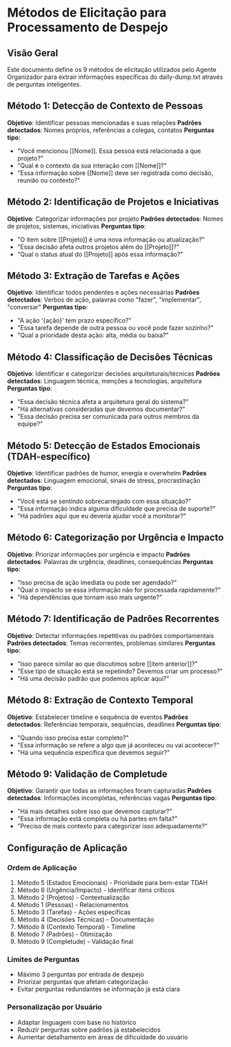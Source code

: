 # Métodos de Elicitação para Processamento de Despejo

## Visão Geral
Este documento define os 9 métodos de elicitação utilizados pelo Agente Organizador para extrair informações específicas do daily-dump.txt através de perguntas inteligentes.

## Método 1: Detecção de Contexto de Pessoas
**Objetivo**: Identificar pessoas mencionadas e suas relações
**Padrões detectados**: Nomes próprios, referências a colegas, contatos
**Perguntas tipo**:
- "Você mencionou [[Nome]]. Essa pessoa está relacionada a que projeto?"
- "Qual é o contexto da sua interação com [[Nome]]?"
- "Essa informação sobre [[Nome]] deve ser registrada como decisão, reunião ou contexto?"

## Método 2: Identificação de Projetos e Iniciativas
**Objetivo**: Categorizar informações por projeto
**Padrões detectados**: Nomes de projetos, sistemas, iniciativas
**Perguntas tipo**:
- "O item sobre [[Projeto]] é uma nova informação ou atualização?"
- "Essa decisão afeta outros projetos além do [[Projeto]]?"
- "Qual o status atual do [[Projeto]] após essa informação?"

## Método 3: Extração de Tarefas e Ações
**Objetivo**: Identificar todos pendentes e ações necessárias
**Padrões detectados**: Verbos de ação, palavras como "fazer", "implementar", "conversar"
**Perguntas tipo**:
- "A ação '{ação}' tem prazo específico?"
- "Essa tarefa depende de outra pessoa ou você pode fazer sozinho?"
- "Qual a prioridade desta ação: alta, média ou baixa?"

## Método 4: Classificação de Decisões Técnicas
**Objetivo**: Identificar e categorizar decisões arquiteturais/técnicas
**Padrões detectados**: Linguagem técnica, menções a tecnologias, arquitetura
**Perguntas tipo**:
- "Essa decisão técnica afeta a arquitetura geral do sistema?"
- "Há alternativas consideradas que devemos documentar?"
- "Essa decisão precisa ser comunicada para outros membros da equipe?"

## Método 5: Detecção de Estados Emocionais (TDAH-específico)
**Objetivo**: Identificar padrões de humor, energia e overwhelm
**Padrões detectados**: Linguagem emocional, sinais de stress, procrastinação
**Perguntas tipo**:
- "Você está se sentindo sobrecarregado com essa situação?"
- "Essa informação indica alguma dificuldade que precisa de suporte?"
- "Há padrões aqui que eu deveria ajudar você a monitorar?"

## Método 6: Categorização por Urgência e Impacto
**Objetivo**: Priorizar informações por urgência e impacto
**Padrões detectados**: Palavras de urgência, deadlines, consequências
**Perguntas tipo**:
- "Isso precisa de ação imediata ou pode ser agendado?"
- "Qual o impacto se essa informação não for processada rapidamente?"
- "Há dependências que tornam isso mais urgente?"

## Método 7: Identificação de Padrões Recorrentes
**Objetivo**: Detectar informações repetitivas ou padrões comportamentais
**Padrões detectados**: Temas recorrentes, problemas similares
**Perguntas tipo**:
- "Isso parece similar ao que discutimos sobre [[item anterior]]?"
- "Esse tipo de situação está se repetindo? Devemos criar um processo?"
- "Há uma decisão padrão que podemos aplicar aqui?"

## Método 8: Extração de Contexto Temporal
**Objetivo**: Estabelecer timeline e sequência de eventos
**Padrões detectados**: Referências temporais, sequências, deadlines
**Perguntas tipo**:
- "Quando isso precisa estar completo?"
- "Essa informação se refere a algo que já aconteceu ou vai acontecer?"
- "Há uma sequência específica que devemos seguir?"

## Método 9: Validação de Completude
**Objetivo**: Garantir que todas as informações foram capturadas
**Padrões detectados**: Informações incompletas, referências vagas
**Perguntas tipo**:
- "Há mais detalhes sobre isso que devemos capturar?"
- "Essa informação está completa ou há partes em falta?"
- "Preciso de mais contexto para categorizar isso adequadamente?"

## Configuração de Aplicação

### Ordem de Aplicação
1. Método 5 (Estados Emocionais) - Prioridade para bem-estar TDAH
2. Método 6 (Urgência/Impacto) - Identificar itens críticos
3. Método 2 (Projetos) - Contextualização
4. Método 1 (Pessoas) - Relacionamentos
5. Método 3 (Tarefas) - Ações específicas
6. Método 4 (Decisões Técnicas) - Documentação
7. Método 8 (Contexto Temporal) - Timeline
8. Método 7 (Padrões) - Otimização
9. Método 9 (Completude) - Validação final

### Limites de Perguntas
- Máximo 3 perguntas por entrada de despejo
- Priorizar perguntas que afetam categorização
- Evitar perguntas redundantes se informação já está clara

### Personalização por Usuário
- Adaptar linguagem com base no histórico
- Reduzir perguntas sobre padrões já estabelecidos
- Aumentar detalhamento em áreas de dificuldade do usuário